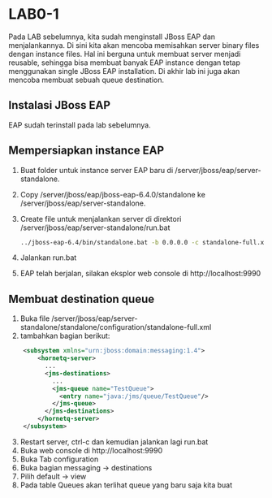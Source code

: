# LAB0-1

Pada LAB sebelumnya, kita sudah menginstall JBoss EAP dan menjalankannya. Di sini kita akan mencoba memisahkan server binary files dengan instance files. Hal ini berguna untuk membuat server menjadi reusable, sehingga bisa membuat banyak EAP instance dengan tetap menggunakan single JBoss EAP installation.
Di akhir lab ini juga akan mencoba membuat sebuah queue destination.

Instalasi JBoss EAP
-------------------

EAP sudah terinstall pada lab sebelumnya.

Mempersiapkan instance EAP
----------------------------

1.  Buat folder untuk instance server EAP baru di /server/jboss/eap/server-standalone.
2.  Copy /server/jboss/eap/jboss-eap-6.4.0/standalone ke /server/jboss/eap/server-standalone.
3.  Create file untuk menjalankan server di direktori /server/jboss/eap/server-standalone/run.bat
    
    ```sh
    ../jboss-eap-6.4/bin/standalone.bat -b 0.0.0.0 -c standalone-full.xml -Djboss.server.base.dir=standalone -Djboss.node.name=server-standalone -Djboss.socket.binding.port-offset=0
    ```
    
4. Jalankan run.bat
5. EAP telah berjalan, silakan eksplor web console di http://localhost:9990

Membuat destination queue
--------------------------

1. Buka file /server/jboss/eap/server-standalone/standalone/configuration/standalone-full.xml
2. tambahkan bagian berikut:
```xml
    <subsystem xmlns="urn:jboss:domain:messaging:1.4">
        <hornetq-server>
          ...
          <jms-destinations>
            ...
            <jms-queue name="TestQueue">
              <entry name="java:/jms/queue/TestQueue"/>
            </jms-queue>
          </jms-destinations>
        </hornetq-server>
    </subsystem>
```
3. Restart server, ctrl-c dan kemudian jalankan lagi run.bat
4. Buka web console di http://localhost:9990
5. Buka Tab configuration
6. Buka bagian messaging -> destinations
7. Pilih default -> view
8. Pada table Queues akan terlihat queue yang baru saja kita buat
